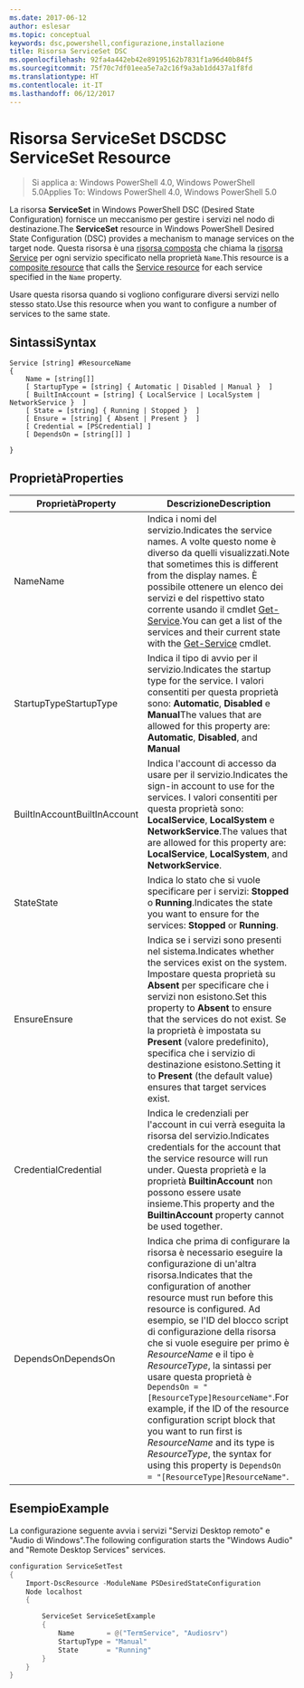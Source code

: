 ```yaml
---
ms.date: 2017-06-12
author: eslesar
ms.topic: conceptual
keywords: dsc,powershell,configurazione,installazione
title: Risorsa ServiceSet DSC
ms.openlocfilehash: 92fa4a442eb42e89195162b7831f1a96d40b84f5
ms.sourcegitcommit: 75f70c7df01eea5e7a2c16f9a3ab1dd437a1f8fd
ms.translationtype: HT
ms.contentlocale: it-IT
ms.lasthandoff: 06/12/2017
---
```

# <a name="dsc-serviceset-resource"></a><span data-ttu-id="71be1-103">Risorsa ServiceSet DSC</span><span class="sxs-lookup"><span data-stu-id="71be1-103">DSC ServiceSet Resource</span></span>

> <span data-ttu-id="71be1-104">Si applica a: Windows PowerShell 4.0, Windows PowerShell 5.0</span><span class="sxs-lookup"><span data-stu-id="71be1-104">Applies To: Windows PowerShell 4.0, Windows PowerShell 5.0</span></span>


<span data-ttu-id="71be1-105">La risorsa **ServiceSet** in Windows PowerShell DSC (Desired State Configuration) fornisce un meccanismo per gestire i servizi nel nodo di destinazione.</span><span class="sxs-lookup"><span data-stu-id="71be1-105">The **ServiceSet** resource in Windows PowerShell Desired State Configuration (DSC) provides a mechanism to manage services on the target node.</span></span> <span data-ttu-id="71be1-106">Questa risorsa è una [risorsa composta](authoringResourceComposite.md) che chiama la [risorsa Service](serviceResource.md) per ogni servizio specificato nella proprietà `Name`.</span><span class="sxs-lookup"><span data-stu-id="71be1-106">This resource is a [composite resource](authoringResourceComposite.md) that calls the [Service resource](serviceResource.md) for each service specified in the `Name` property.</span></span>

<span data-ttu-id="71be1-107">Usare questa risorsa quando si vogliono configurare diversi servizi nello stesso stato.</span><span class="sxs-lookup"><span data-stu-id="71be1-107">Use this resource when you want to configure a number of services to the same state.</span></span>

## <a name="syntax"></a><span data-ttu-id="71be1-108">Sintassi</span><span class="sxs-lookup"><span data-stu-id="71be1-108">Syntax</span></span>

```
Service [string] #ResourceName
{
    Name = [string[]]
    [ StartupType = [string] { Automatic | Disabled | Manual }  ]
    [ BuiltInAccount = [string] { LocalService | LocalSystem | NetworkService }  ]
    [ State = [string] { Running | Stopped }  ]
    [ Ensure = [string] { Absent | Present }  ]
    [ Credential = [PSCredential] ]
    [ DependsOn = [string[]] ]
    
}
```

## <a name="properties"></a><span data-ttu-id="71be1-109">Proprietà</span><span class="sxs-lookup"><span data-stu-id="71be1-109">Properties</span></span>

|  <span data-ttu-id="71be1-110">Proprietà</span><span class="sxs-lookup"><span data-stu-id="71be1-110">Property</span></span>  |  <span data-ttu-id="71be1-111">Descrizione</span><span class="sxs-lookup"><span data-stu-id="71be1-111">Description</span></span>   | 
|---|---| 
| <span data-ttu-id="71be1-112">Name</span><span class="sxs-lookup"><span data-stu-id="71be1-112">Name</span></span>| <span data-ttu-id="71be1-113">Indica i nomi del servizio.</span><span class="sxs-lookup"><span data-stu-id="71be1-113">Indicates the service names.</span></span> <span data-ttu-id="71be1-114">A volte questo nome è diverso da quelli visualizzati.</span><span class="sxs-lookup"><span data-stu-id="71be1-114">Note that sometimes this is different from the display names.</span></span> <span data-ttu-id="71be1-115">È possibile ottenere un elenco dei servizi e del rispettivo stato corrente usando il cmdlet [Get-Service](https://technet.microsoft.com/en-us/library/hh849804.aspx).</span><span class="sxs-lookup"><span data-stu-id="71be1-115">You can get a list of the services and their current state with the [Get-Service](https://technet.microsoft.com/en-us/library/hh849804.aspx) cmdlet.</span></span>|
| <span data-ttu-id="71be1-116">StartupType</span><span class="sxs-lookup"><span data-stu-id="71be1-116">StartupType</span></span>| <span data-ttu-id="71be1-117">Indica il tipo di avvio per il servizio.</span><span class="sxs-lookup"><span data-stu-id="71be1-117">Indicates the startup type for the service.</span></span> <span data-ttu-id="71be1-118">I valori consentiti per questa proprietà sono: **Automatic**, **Disabled** e **Manual**</span><span class="sxs-lookup"><span data-stu-id="71be1-118">The values that are allowed for this property are: **Automatic**, **Disabled**, and **Manual**</span></span>|  
| <span data-ttu-id="71be1-119">BuiltInAccount</span><span class="sxs-lookup"><span data-stu-id="71be1-119">BuiltInAccount</span></span>| <span data-ttu-id="71be1-120">Indica l'account di accesso da usare per il servizio.</span><span class="sxs-lookup"><span data-stu-id="71be1-120">Indicates the sign-in account to use for the services.</span></span> <span data-ttu-id="71be1-121">I valori consentiti per questa proprietà sono: **LocalService**, **LocalSystem** e **NetworkService**.</span><span class="sxs-lookup"><span data-stu-id="71be1-121">The values that are allowed for this property are: **LocalService**, **LocalSystem**, and **NetworkService**.</span></span>| 
| <span data-ttu-id="71be1-122">State</span><span class="sxs-lookup"><span data-stu-id="71be1-122">State</span></span>| <span data-ttu-id="71be1-123">Indica lo stato che si vuole specificare per i servizi: **Stopped** o **Running**.</span><span class="sxs-lookup"><span data-stu-id="71be1-123">Indicates the state you want to ensure for the services: **Stopped** or **Running**.</span></span>| 
| <span data-ttu-id="71be1-124">Ensure</span><span class="sxs-lookup"><span data-stu-id="71be1-124">Ensure</span></span>| <span data-ttu-id="71be1-125">Indica se i servizi sono presenti nel sistema.</span><span class="sxs-lookup"><span data-stu-id="71be1-125">Indicates whether the services exist on the system.</span></span> <span data-ttu-id="71be1-126">Impostare questa proprietà su **Absent** per specificare che i servizi non esistono.</span><span class="sxs-lookup"><span data-stu-id="71be1-126">Set this property to **Absent** to ensure that the services do not exist.</span></span> <span data-ttu-id="71be1-127">Se la proprietà è impostata su **Present** (valore predefinito), specifica che i servizio di destinazione esistono.</span><span class="sxs-lookup"><span data-stu-id="71be1-127">Setting it to **Present** (the default value) ensures that target services exist.</span></span>|
| <span data-ttu-id="71be1-128">Credential</span><span class="sxs-lookup"><span data-stu-id="71be1-128">Credential</span></span>| <span data-ttu-id="71be1-129">Indica le credenziali per l'account in cui verrà eseguita la risorsa del servizio.</span><span class="sxs-lookup"><span data-stu-id="71be1-129">Indicates credentials for the account that the service resource will run under.</span></span> <span data-ttu-id="71be1-130">Questa proprietà e la proprietà **BuiltinAccount** non possono essere usate insieme.</span><span class="sxs-lookup"><span data-stu-id="71be1-130">This property and the **BuiltinAccount** property cannot be used together.</span></span>| 
| <span data-ttu-id="71be1-131">DependsOn</span><span class="sxs-lookup"><span data-stu-id="71be1-131">DependsOn</span></span>| <span data-ttu-id="71be1-132">Indica che prima di configurare la risorsa è necessario eseguire la configurazione di un'altra risorsa.</span><span class="sxs-lookup"><span data-stu-id="71be1-132">Indicates that the configuration of another resource must run before this resource is configured.</span></span> <span data-ttu-id="71be1-133">Ad esempio, se l'ID del blocco script di configurazione della risorsa che si vuole eseguire per primo è *ResourceName* e il tipo è *ResourceType*, la sintassi per usare questa proprietà è `DependsOn = "[ResourceType]ResourceName"`.</span><span class="sxs-lookup"><span data-stu-id="71be1-133">For example, if the ID of the resource configuration script block that you want to run first is *ResourceName* and its type is *ResourceType*, the syntax for using this property is `DependsOn = "[ResourceType]ResourceName"`.</span></span>| 



## <a name="example"></a><span data-ttu-id="71be1-134">Esempio</span><span class="sxs-lookup"><span data-stu-id="71be1-134">Example</span></span>

<span data-ttu-id="71be1-135">La configurazione seguente avvia i servizi "Servizi Desktop remoto" e "Audio di Windows".</span><span class="sxs-lookup"><span data-stu-id="71be1-135">The following configuration starts the "Windows Audio" and "Remote Desktop Services" services.</span></span>

```powershell
configuration ServiceSetTest
{
    Import-DscResource -ModuleName PSDesiredStateConfiguration
    Node localhost
    {

        ServiceSet ServiceSetExample
        {
            Name        = @("TermService", "Audiosrv")
            StartupType = "Manual"
            State       = "Running"
        } 
    }
}
```

